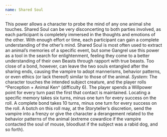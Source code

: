 ```yaml
---
name: Shared Soul
---
```


This power allows a character to probe the mind of any one animal she touches. Shared Soul can be very disconcerting to both parties involved, as each participant is completely immersed in the thoughts and emotions of the other. With enough effort or time, each participant can gain a complete understanding of the other’s mind. Shared Soul is most often used to extract an animal’s memories of a specific event, but some Gangrel use this power as a tool in the search for enlightenment, feeling they come to a better understanding of their own Beasts through rapport with true beasts. Too close of a bond, however, can leave the two souls entangled after the sharing ends, causing the vampire to adopt mannerisms, behavior patterns, or even ethics (or lack thereof) similar to those of the animal.
_System_: The character touches the intended subject creature, and the player rolls ^Perception + Animal Ken^ (difficulty 6). The player spends a Willpower point for every turn past the first that contact is maintained. Locating a specific memory takes six turns, minus one turn for every success on the roll. A complete bond takes 10 turns, minus one turn for every success on the roll. A botch on this roll may, at the Storyteller’s discretion, send the vampire into a frenzy or give the character a derangement related to the behavior patterns of the animal (extreme cowardice if the vampire contacted the soul of mouse, bloodlust if the subject was a rabid dog, and so forth).
